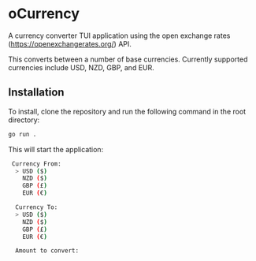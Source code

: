 # oCurrency

A currency converter TUI application using the open exchange rates (https://openexchangerates.org/) API.

This converts between a number of base currencies. Currently supported currencies include USD, NZD, GBP, and EUR.

## Installation

To install, clone the repository and run the following command in the root directory:

```bash
go run .
```

This will start the application:

```bash
 Currency From:
  > USD ($)
    NZD ($)
    GBP (£)
    EUR (€)

  Currency To:
  > USD ($)
    NZD ($)
    GBP (£)
    EUR (€)

  Amount to convert:
```